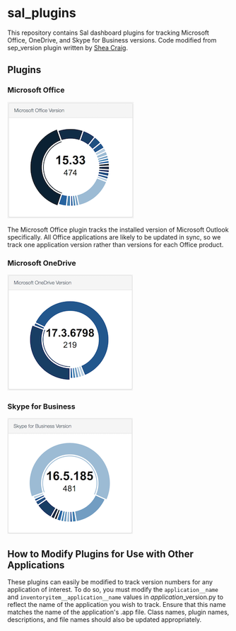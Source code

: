 # sal_plugins
This repository contains Sal dashboard plugins for tracking Microsoft Office, OneDrive, and Skype for Business versions. Code modified from sep_version plugin written by [Shea Craig](https://github.com/sheagcraig/sheagcraig_sal_plugins).


## Plugins
### Microsoft Office
![Microsoft Office](images/office.png)

The Microsoft Office plugin tracks the installed version of Microsoft Outlook specifically. All Office applications are likely to be updated in sync, so we track one application version rather than versions for each Office product.

### Microsoft OneDrive
![Microsoft OneDrive](images/onedrive.png)

### Skype for Business
![Skype for Business](images/skype4b.png)


## How to Modify Plugins for Use with Other Applications
These plugins can easily be modified to track version numbers for any application of interest. To do so, you must modify the `application__name` and `inventoryitem__application__name` values in *application*_version.py to reflect the name of the application you wish to track. Ensure that this name matches the name of the application's .app file. Class names, plugin names, descriptions, and file names should also be updated appropriately.